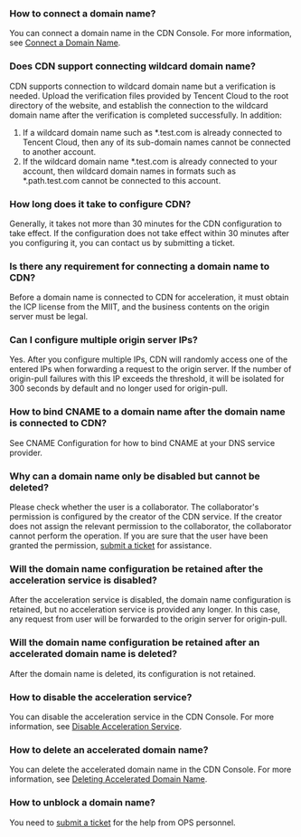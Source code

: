 ### How to connect a domain name?
You can connect a domain name in the CDN Console. For more information, see [Connect a Domain Name](https://intl.cloud.tencent.com/document/product/228/5734).

### Does CDN support connecting wildcard domain name?
CDN supports connection to wildcard domain name but a verification is needed. Upload the verification files provided by Tencent Cloud to the root directory of the website, and establish the connection to the wildcard domain name after the verification is completed successfully.
In addition:
1. If a wildcard domain name such as \*.test.com is already connected to Tencent Cloud, then any of its sub-domain names cannot be connected to another account.
2. If the wildcard domain name \*.test.com is already connected to your account, then wildcard domain names in formats such as \*.path.test.com cannot be connected to this account.

### How long does it take to configure CDN?
Generally, it takes not more than 30 minutes for the CDN configuration to take effect. If the configuration does not take effect within 30 minutes after you configuring it, you can contact us by submitting a ticket.

### Is there any requirement for connecting a domain name to CDN?
Before a domain name is connected to CDN for acceleration, it must obtain the ICP license from the MIIT, and the business contents on the origin server must be legal.

### Can I configure multiple origin server IPs?
Yes. After you configure multiple IPs, CDN will randomly access one of the entered IPs when forwarding a request to the origin server. If the number of origin-pull failures with this IP exceeds the threshold, it will be isolated for 300 seconds by default and no longer used for origin-pull.

### How to bind CNAME to a domain name after the domain name is connected to CDN?
See CNAME Configuration for how to bind CNAME at your DNS service provider.

### Why can a domain name only be disabled but cannot be deleted?
Please check whether the user is a collaborator. The collaborator's permission is configured by the creator of the CDN service. If the creator does not assign the relevant permission to the collaborator, the collaborator cannot perform the operation. If you are sure that the user have been granted the permission, [submit a ticket](https://console.cloud.tencent.com/workorder/category) for assistance.

### Will the domain name configuration be retained after the acceleration service is disabled?
After the acceleration service is disabled, the domain name configuration is retained, but no acceleration service is provided any longer. In this case, any request from user will be forwarded to the origin server for origin-pull.

### Will the domain name configuration be retained after an accelerated domain name is deleted?
After the domain name is deleted, its configuration is not retained.

### How to disable the acceleration service?
You can disable the acceleration service in the CDN Console. For more information, see [Disable Acceleration Service](https://intl.cloud.tencent.com/document/product/228/5736).

### How to delete an accelerated domain name?
You can delete the accelerated domain name in the CDN Console. For more information, see [Deleting Accelerated Domain Name](https://intl.cloud.tencent.com/document/product/228/5736).

### How to unblock a domain name?
You need to [submit a ticket](https://console.cloud.tencent.com/workorder/category) for the help from OPS personnel.
